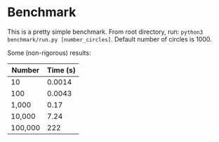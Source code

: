 # Benchmark

This is a pretty simple benchmark. From root directory, run: `python3 benchmark/run.py [number_circles]`. Default number of circles is 1000.

Some (non-rigorous) results:

|   Number  |  Time (s) |
|-----------|-----------|
| 10        | 0.0014    |
| 100       | 0.0043    |
| 1,000     | 0.17      |
| 10,000    | 7.24      |
| 100,000   | 222       |